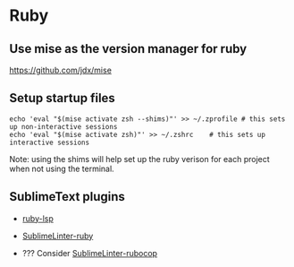 # Ruby

## Use mise as the version manager for ruby

https://github.com/jdx/mise

## Setup startup files

```
echo 'eval "$(mise activate zsh --shims)"' >> ~/.zprofile # this sets up non-interactive sessions
echo 'eval "$(mise activate zsh)"' >> ~/.zshrc    # this sets up interactive sessions
```

Note: using the shims will help set up the ruby verison for each project when not using the terminal.

## SublimeText plugins

- [ruby-lsp](https://lsp.sublimetext.io/language_servers/#ruby-lsp)
- [SublimeLinter-ruby](https://github.com/SublimeLinter/SublimeLinter-ruby)

- ??? Consider [SublimeLinter-rubocop](https://github.com/SublimeLinter/SublimeLinter-rubocop)


